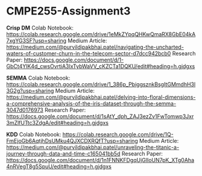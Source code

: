 # CMPE255-Assignment3

**Crisp DM**
Colab Notebook: https://colab.research.google.com/drive/1eMkZYpqQHKwQmaRX8GbE04kA7xgYG3SF?usp=sharing
Medium Article: https://medium.com/@purvildipakbhai.patel/navigating-the-uncharted-waters-of-customer-churn-in-the-telecom-sector-d7dcc942bcb0
Research Paper: https://docs.google.com/document/d/1-GbCt4YIK4d_cwsOvrtiA3IxTybWaVV_cKZCTa1DQKU/edit#heading=h.gjdgxs

**SEMMA**
Colab Notebook: https://colab.research.google.com/drive/1_386p_PbiggsznkBsgItGMmdhH3l3G2g?usp=sharing
Medium Article: https://medium.com/@purvildipakbhai.patel/delving-into-floral-dimensions-a-comprehensive-analysis-of-the-iris-dataset-through-the-semma-3047d0176973
Research Paper: https://docs.google.com/document/d/1sAtY_dph_ZAJ3ezZv1FwTomwp3Jxr3mZlfUTtc3ZdgA/edit#heading=h.gjdgxs

**KDD**
Colab Notebook: https://colab.research.google.com/drive/1Q-FmEjoGb6AqtjhDsUMku4QJXCDXRQfT?usp=sharing
Medium Article: https://medium.com/@purvildipakbhai.patel/unraveling-the-titanic-a-journey-through-data-and-time-c165041bb5d
Research Paper: https://docs.google.com/document/d/1n1FNNKFDgqUjGlIoUN7pK_XTg0Aha4nRVegT8g5SpuU/edit#heading=h.gjdgxs
